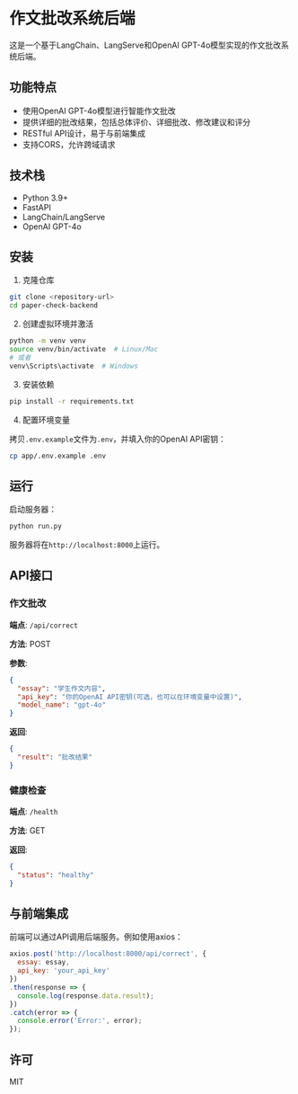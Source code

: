 # 作文批改系统后端

这是一个基于LangChain、LangServe和OpenAI GPT-4o模型实现的作文批改系统后端。

## 功能特点

- 使用OpenAI GPT-4o模型进行智能作文批改
- 提供详细的批改结果，包括总体评价、详细批改、修改建议和评分
- RESTful API设计，易于与前端集成
- 支持CORS，允许跨域请求

## 技术栈

- Python 3.9+
- FastAPI
- LangChain/LangServe
- OpenAI GPT-4o

## 安装

1. 克隆仓库

```bash
git clone <repository-url>
cd paper-check-backend
```

2. 创建虚拟环境并激活

```bash
python -m venv venv
source venv/bin/activate  # Linux/Mac
# 或者
venv\Scripts\activate  # Windows
```

3. 安装依赖

```bash
pip install -r requirements.txt
```

4. 配置环境变量

拷贝`.env.example`文件为`.env`，并填入你的OpenAI API密钥：

```bash
cp app/.env.example .env
```

## 运行

启动服务器：

```bash
python run.py
```

服务器将在`http://localhost:8000`上运行。

## API接口

### 作文批改

**端点**: `/api/correct`

**方法**: POST

**参数**:

```json
{
  "essay": "学生作文内容",
  "api_key": "你的OpenAI API密钥(可选，也可以在环境变量中设置)",
  "model_name": "gpt-4o"
}
```

**返回**:

```json
{
  "result": "批改结果"
}
```

### 健康检查

**端点**: `/health`

**方法**: GET

**返回**:

```json
{
  "status": "healthy"
}
```

## 与前端集成

前端可以通过API调用后端服务。例如使用axios：

```javascript
axios.post('http://localhost:8000/api/correct', {
  essay: essay,
  api_key: 'your_api_key'
})
.then(response => {
  console.log(response.data.result);
})
.catch(error => {
  console.error('Error:', error);
});
```

## 许可

MIT 